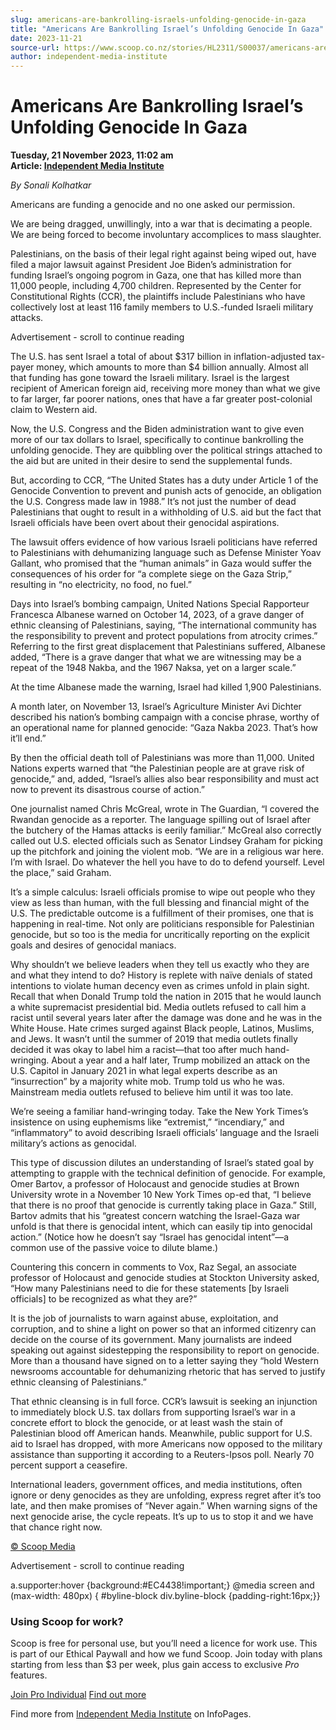 ```yaml
---
slug: americans-are-bankrolling-israels-unfolding-genocide-in-gaza
title: "Americans Are Bankrolling Israel’s Unfolding Genocide In Gaza"
date: 2023-11-21
source-url: https://www.scoop.co.nz/stories/HL2311/S00037/americans-are-bankrolling-israels-unfolding-genocide-in-gaza.htm
author: independent-media-institute
---
```

Americans Are Bankrolling Israel’s Unfolding Genocide In Gaza
=============================================================

**Tuesday, 21 November 2023, 11:02 am**  
**Article: [Independent Media Institute](https://info.scoop.co.nz/Independent_Media_Institute)**

_By Sonali Kolhatkar_

Americans are funding a genocide and no one asked our permission.

We are being dragged, unwillingly, into a war that is decimating a people. We are being forced to become involuntary accomplices to mass slaughter.

Palestinians, on the basis of their legal right against being wiped out, have filed a major lawsuit against President Joe Biden’s administration for funding Israel’s ongoing pogrom in Gaza, one that has killed more than 11,000 people, including 4,700 children. Represented by the Center for Constitutional Rights (CCR), the plaintiffs include Palestinians who have collectively lost at least 116 family members to U.S.-funded Israeli military attacks.

Advertisement - scroll to continue reading





The U.S. has sent Israel a total of about $317 billion in inflation-adjusted tax-payer money, which amounts to more than $4 billion annually. Almost all that funding has gone toward the Israeli military. Israel is the largest recipient of American foreign aid, receiving more money than what we give to far larger, far poorer nations, ones that have a far greater post-colonial claim to Western aid.

Now, the U.S. Congress and the Biden administration want to give even more of our tax dollars to Israel, specifically to continue bankrolling the unfolding genocide. They are quibbling over the political strings attached to the aid but are united in their desire to send the supplemental funds.

But, according to CCR, “The United States has a duty under Article 1 of the Genocide Convention to prevent and punish acts of genocide, an obligation the U.S. Congress made law in 1988.” It’s not just the number of dead Palestinians that ought to result in a withholding of U.S. aid but the fact that Israeli officials have been overt about their genocidal aspirations.

The lawsuit offers evidence of how various Israeli politicians have referred to Palestinians with dehumanizing language such as Defense Minister Yoav Gallant, who promised that the “human animals” in Gaza would suffer the consequences of his order for “a complete siege on the Gaza Strip,” resulting in “no electricity, no food, no fuel.”

Days into Israel’s bombing campaign, United Nations Special Rapporteur Francesca Albanese warned on October 14, 2023, of a grave danger of ethnic cleansing of Palestinians, saying, “The international community has the responsibility to prevent and protect populations from atrocity crimes.” Referring to the first great displacement that Palestinians suffered, Albanese added, “There is a grave danger that what we are witnessing may be a repeat of the 1948 Nakba, and the 1967 Naksa, yet on a larger scale.”

At the time Albanese made the warning, Israel had killed 1,900 Palestinians.

A month later, on November 13, Israel’s Agriculture Minister Avi Dichter described his nation’s bombing campaign with a concise phrase, worthy of an operational name for planned genocide: “Gaza Nakba 2023. That’s how it’ll end.”

By then the official death toll of Palestinians was more than 11,000. United Nations experts warned that “the Palestinian people are at grave risk of genocide,” and, added, “Israel’s allies also bear responsibility and must act now to prevent its disastrous course of action.”

One journalist named Chris McGreal, wrote in The Guardian, “I covered the Rwandan genocide as a reporter. The language spilling out of Israel after the butchery of the Hamas attacks is eerily familiar.” McGreal also correctly called out U.S. elected officials such as Senator Lindsey Graham for picking up the pitchfork and joining the violent mob. “We are in a religious war here. I’m with Israel. Do whatever the hell you have to do to defend yourself. Level the place,” said Graham.

It’s a simple calculus: Israeli officials promise to wipe out people who they view as less than human, with the full blessing and financial might of the U.S. The predictable outcome is a fulfillment of their promises, one that is happening in real-time. Not only are politicians responsible for Palestinian genocide, but so too is the media for uncritically reporting on the explicit goals and desires of genocidal maniacs.

Why shouldn’t we believe leaders when they tell us exactly who they are and what they intend to do? History is replete with naïve denials of stated intentions to violate human decency even as crimes unfold in plain sight. Recall that when Donald Trump told the nation in 2015 that he would launch a white supremacist presidential bid. Media outlets refused to call him a racist until several years later after the damage was done and he was in the White House. Hate crimes surged against Black people, Latinos, Muslims, and Jews. It wasn’t until the summer of 2019 that media outlets finally decided it was okay to label him a racist—that too after much hand-wringing. About a year and a half later, Trump mobilized an attack on the U.S. Capitol in January 2021 in what legal experts describe as an “insurrection” by a majority white mob. Trump told us who he was. Mainstream media outlets refused to believe him until it was too late.

We’re seeing a familiar hand-wringing today. Take the New York Times’s insistence on using euphemisms like “extremist,” “incendiary,” and “inflammatory” to avoid describing Israeli officials’ language and the Israeli military’s actions as genocidal.

This type of discussion dilutes an understanding of Israel’s stated goal by attempting to grapple with the technical definition of genocide. For example, Omer Bartov, a professor of Holocaust and genocide studies at Brown University wrote in a November 10 New York Times op-ed that, “I believe that there is no proof that genocide is currently taking place in Gaza.” Still, Bartov admits that his “greatest concern watching the Israel-Gaza war unfold is that there is genocidal intent, which can easily tip into genocidal action.” (Notice how he doesn’t say “Israel has genocidal intent”—a common use of the passive voice to dilute blame.)

Countering this concern in comments to Vox, Raz Segal, an associate professor of Holocaust and genocide studies at Stockton University asked, “How many Palestinians need to die for these statements \[by Israeli officials\] to be recognized as what they are?”

It is the job of journalists to warn against abuse, exploitation, and corruption, and to shine a light on power so that an informed citizenry can decide on the course of its government. Many journalists are indeed speaking out against sidestepping the responsibility to report on genocide. More than a thousand have signed on to a letter saying they “hold Western newsrooms accountable for dehumanizing rhetoric that has served to justify ethnic cleansing of Palestinians.”

That ethnic cleansing is in full force. CCR’s lawsuit is seeking an injunction to immediately block U.S. tax dollars from supporting Israel’s war in a concrete effort to block the genocide, or at least wash the stain of Palestinian blood off American hands. Meanwhile, public support for U.S. aid to Israel has dropped, with more Americans now opposed to the military assistance than supporting it according to a Reuters-Ipsos poll. Nearly 70 percent support a ceasefire.

International leaders, government offices, and media institutions, often ignore or deny genocides as they are unfolding, express regret after it’s too late, and then make promises of “Never again.” When warning signs of the next genocide arise, the cycle repeats. It’s up to us to stop it and we have that chance right now.

[© Scoop Media](http://www.scoop.co.nz/about/terms.html)  

Advertisement - scroll to continue reading



a.supporter:hover {background:#EC4438!important;} @media screen and (max-width: 480px) { #byline-block div.byline-block {padding-right:16px;}}

### Using Scoop for work?

Scoop is free for personal use, but you’ll need a licence for work use. This is part of our Ethical Paywall and how we fund Scoop. Join today with plans starting from less than $3 per week, plus gain access to exclusive _Pro_ features.  
  
[Join Pro Individual](https://pro.scoop.co.nz/Individual/?from=ProIn24) [Find out more](https://pro.scoop.co.nz/using-scoop-for-work/?from=ProIn24)

Find more from [Independent Media Institute](https://info.scoop.co.nz/Independent_Media_Institute) on InfoPages.